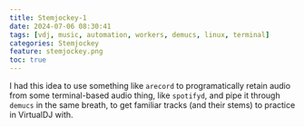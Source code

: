```yaml
---
title: Stemjockey-1
date: 2024-07-06 08:30:41
tags: [vdj, music, automation, workers, demucs, linux, terminal]
categories: Stemjockey
feature: stemjockey.png
toc: true
---
```


I had this idea to use something like `arecord` to programatically retain audio from some terminal-based audio thing, like `spotifyd`, and pipe it through `demucs` in the same breath, to get familiar tracks (and their stems) to practice in VirtualDJ with. 

